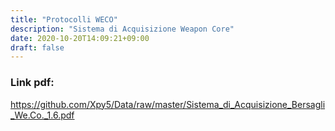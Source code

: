 ```yaml
---
title: "Protocolli WECO"
description: "Sistema di Acquisizione Weapon Core"
date: 2020-10-20T14:09:21+09:00
draft: false
---
```


### Link pdf:

https://github.com/Xpy5/Data/raw/master/Sistema_di_Acquisizione_Bersagli_We.Co._1.6.pdf


